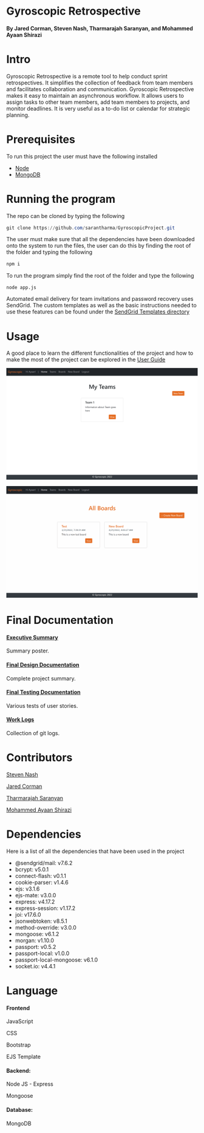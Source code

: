 # Gyroscopic Retrospective
#### By Jared Corman, Steven Nash, Tharmarajah Saranyan, and Mohammed Ayaan Shirazi
# Intro

Gyroscopic Retrospective is a remote tool to help conduct sprint retrospectives. It simplifies the collection of feedback from team members and facilitates collaboration and communication. Gyroscopic Retrospective makes it easy to maintain an asynchronous workflow. It allows users to assign tasks to other team members, add team members to projects, and monitor deadlines. It is very useful as a to-do list or calendar for strategic planning. 



# Prerequisites

To run this project the user must have the following installed

- [Node](https://nodejs.org/en/download/)
- [MongoDB](https://www.mongodb.com/try/download/community)
  

# Running the program

The repo can be cloned by typing the following

```powershell
git clone https://github.com/sarantharma/GyroscopicProject.git
```

The user must make sure that all the dependencies have been downloaded onto the system to run the files, the user can do this by finding the root of the folder and typing the following

```powershell
npm i
```

To run the program simply find the root of the folder and type the following 

```node
node app.js
```

Automated email delivery for team invitations and password recovery uses SendGrid. The custom templates as well as the basic instructions needed to use these features can be found under the [SendGrid Templates directory](https://github.com/sarantharma/GyroscopicProject/tree/passport/SendGrid%20Templates)


# Usage

A good place to learn the different functionalities of the project and how to make the most of the project can be explored in the [User Guide](https://github.com/sarantharma/GyroscopicProject/tree/passport/User%20Guides)

![Animation3](https://github.com/sarantharma/GyroscopicProject/blob/passport/public/img/Animation3.gif)

![Animation4](https://github.com/sarantharma/GyroscopicProject/blob/passport/public/img/Animation4.gif)

# Final Documentation 

#### [Executive Summary](https://github.com/sarantharma/GyroscopicProject/blob/passport/Documentation/Executive_Summary.pdf)
Summary poster.

#### [Final Design Documentation](https://github.com/sarantharma/GyroscopicProject/blob/passport/Documentation/Design_Doc.pdf)
Complete project summary.

#### [Final Testing Documentation](https://github.com/sarantharma/GyroscopicProject/blob/passport/Documentation/Testing.pdf)
Various tests of user stories.

#### [Work Logs](https://github.com/sarantharma/GyroscopicProject/blob/passport/Documentation/gitlogs.txt)
Collection of git logs.

# Contributors

[Steven Nash](https://www.linkedin.com/in/steven-nash-306b84198/)

[Jared Corman](https://www.linkedin.com/in/jared-corman-001/) 

[Tharmarajah Saranyan](https://www.linkedin.com/in/tharmarajah-saranyan-330095174/) 

[Mohammed Ayaan Shirazi](https://www.linkedin.com/in/ayaan-shirazi-157b06153/)



# Dependencies

Here is a list of all the dependencies that have been used in the project

- @sendgrid/mail: v7.6.2
-  bcrypt: v5.0.1
- connect-flash: v0.1.1
- cookie-parser: v1.4.6
- ejs: v3.1.6
- ejs-mate: v3.0.0
- express: v4.17.2
- express-session: v1.17.2
- joi: v17.6.0
- jsonwebtoken: v8.5.1
- method-override: v3.0.0
- mongoose: v6.1.2
- morgan: v1.10.0
- passport: v0.5.2
- passport-local: v1.0.0
- passport-local-mongoose: v6.1.0
- socket.io: v4.4.1

# Language

#### Frontend

JavaScript

CSS

Bootstrap

EJS Template

#### Backend:

Node JS - Express

Mongoose

#### Database:

MongoDB




